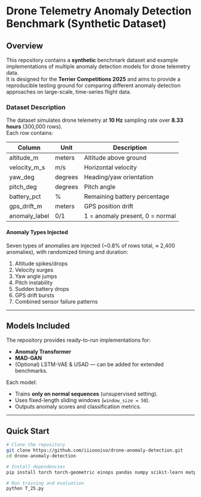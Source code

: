 
# Drone Telemetry Anomaly Detection Benchmark (Synthetic Dataset)

## Overview
This repository contains a **synthetic** benchmark dataset and example implementations of multiple anomaly detection models for drone telemetry data.  
It is designed for the **Terrier Competitions 2025** and aims to provide a reproducible testing ground for comparing different anomaly detection approaches on large-scale, time-series flight data.

### Dataset Description
The dataset simulates drone telemetry at **10 Hz** sampling rate over **8.33 hours** (300,000 rows).  
Each row contains:

| Column           | Unit     | Description                               |
|------------------|----------|-------------------------------------------|
| altitude_m       | meters   | Altitude above ground                     |
| velocity_m_s     | m/s      | Horizontal velocity                       |
| yaw_deg           | degrees | Heading/yaw orientation                   |
| pitch_deg         | degrees | Pitch angle                               |
| battery_pct       | %       | Remaining battery percentage              |
| gps_drift_m       | meters  | GPS position drift                        |
| anomaly_label     | 0/1     | 1 = anomaly present, 0 = normal           |

#### Anomaly Types Injected
Seven types of anomalies are injected (~0.8% of rows total, ≈ 2,400 anomalies), with randomized timing and duration:
1. Altitude spikes/drops
2. Velocity surges
3. Yaw angle jumps
4. Pitch instability
5. Sudden battery drops
6. GPS drift bursts
7. Combined sensor failure patterns

---

## Models Included
The repository provides ready-to-run implementations for:
- **Anomaly Transformer**  
- **MAD-GAN**  
- (Optional) LSTM-VAE & USAD — can be added for extended benchmarks.

Each model:
- Trains **only on normal sequences** (unsupervised setting).
- Uses fixed-length sliding windows (`window_size = 50`).
- Outputs anomaly scores and classification metrics.

---

## Quick Start

```bash
# Clone the repository
git clone https://github.com/iiioooiso/drone-anomaly-detection.git
cd drone-anomaly-detection

# Install dependencies
pip install torch torch-geometric einops pandas numpy scikit-learn matplotlib tqdm

# Run training and evaluation
python T_25.py

